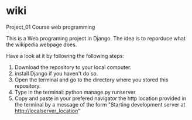 # wiki
Project_01 Course web programming

This is a Web programing project in Django. The idea is to reporduce what the wikipedia webpage does. 

Have a look at it by following the following steps:

1. Download the repository to your local computer.
2. install Django if you haven't do so.
2. Open the terminal and go to the directory where you stored this repository.
3. Type in the terminal: python manage.py runserver
4. Copy and paste in your prefered navigator the http location provided in the terminal by a message of the form "Starting development server at <http://localserver_location>"

